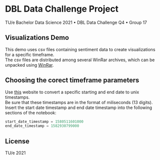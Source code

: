# DBL Data Challenge Project
TU/e Bachelor Data Science 2021 • DBL Data Challenge Q4 • Group 17

## Visualizations Demo
This demo uses csv files containing sentiment data to create visualizations for a specific timeframe.  
The csv files are distributed among several WinRar archives, which can be unpacked using [WinRar](https://www.win-rar.com/start.html?&L=16).

## Choosing the corect timeframe parameters
Use [this](https://www.unixtimestamp.com/index.php) website to convert a specific starting and end date to unix timestamps.  
Be sure that these timestamps are in the format of miliseconds (13 digits).
Insert the start date timestamp and end date timestamp into the following sections of the notebook:  
```py
start_date_timestamp = 1580511601000
end_date_timestamp = 1582930799000
```

## License

TU/e 2021
